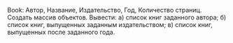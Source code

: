 Book: Автор, Название, Издательство, Год, Количество страниц. Создать массив объектов. Вывести: а) список книг заданного автора; б) список книг, выпущенных заданным издательством; в) список книг, выпущенных после заданного года.
